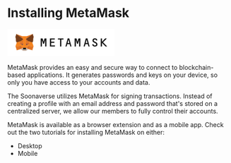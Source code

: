 # Installing MetaMask

![](<../../.gitbook/assets/image (17) (1).png>)

MetaMask provides an easy and secure way to connect to blockchain-based applications. It generates passwords and keys on your device, so only you have access to your accounts and data.

The Soonaverse utilizes MetaMask for signing transactions. Instead of creating a profile with an email address and password that's stored on a centralized server, we allow our members to fully control their accounts.

MetaMask is available as a browser extension and as a mobile app. Check out the two tutorials for installing MetaMask on either:

* Desktop
* Mobile
